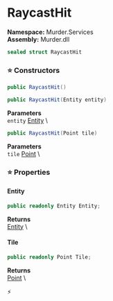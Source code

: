 # RaycastHit

**Namespace:** Murder.Services \
**Assembly:** Murder.dll

```csharp
sealed struct RaycastHit
```

### ⭐ Constructors
```csharp
public RaycastHit()
```

```csharp
public RaycastHit(Entity entity)
```

**Parameters** \
`entity` [Entity](/Bang/Entities/Entity.html) \

```csharp
public RaycastHit(Point tile)
```

**Parameters** \
`tile` [Point](/Murder/Core/Geometry/Point.html) \

### ⭐ Properties
#### Entity
```csharp
public readonly Entity Entity;
```

**Returns** \
[Entity](/Bang/Entities/Entity.html) \
#### Tile
```csharp
public readonly Point Tile;
```

**Returns** \
[Point](/Murder/Core/Geometry/Point.html) \


⚡